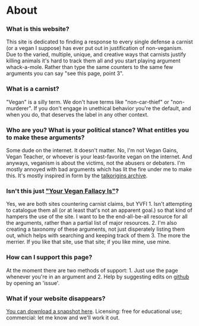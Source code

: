 # About

### What is this website?

This site is dedicated to finding a response to every single defense a carnist (or a vegan I suppose) has ever put out in justification of non-veganism.  Due to the varied, multiple, unique, and creative ways that carnists justify killing animals it's hard to track them all and you start playing argument whack-a-mole. Rather than type the same counters to the same few arguments you can say "see this page, point 3".

### What is a carnist?

"Vegan" is a silly term.  We don't have terms like "non-car-thief" or "non-murderer".  If you don't engage in unethical behavior you're the default, and when you do, that deserves the label in any other context. 

### Who are you? What is your political stance? What entitles you to make these arguments?

Some dude on the internet. It doesn't matter.  No, I'm not Vegan Gains, Vegan Teacher, or whoever is your least-favorite vegan on the internet. And anyways, veganism is about the victims, not the abusers or debaters. I'm mostly annoyed with bad arguments which has lit the fire under me to make this.  It's mostly inspired in form by the [talkorigins archive](http://talkorigins.org/indexcc/list.html).

### Isn't this just ["Your Vegan Fallacy Is"](http://www.yourveganfallacyis.com)?

Yes, we are both sites countering carnist claims, but YVFI 1. Isn't attempting to catalogue them all (or at least that's not an apparent goal.) so that kind of hampers the use of the site. I want to be the end-all-be-all resource for all the arguments, rather than a partial list of major resources. 2. I'm also creating a taxonomy of these arguments, not just disperately listing them out, which helps with searching and keeping track of them 3. The more the merrier. If you like that site, use that site; if you like mine, use mine.

### How can I support this page?

At the moment there are two methods of support: 1. Just use the page whenever you're in an argument and 2. Help by suggesting edits on [github](https://github.com/carnistclaims/carnistclaims.github.io/issues) by opening an 'issue'.

### What if your website disappears?

[You can download a snapshot here](https://github.com/carnistclaims/carnistclaims.github.io/archive/refs/heads/main.zip). Licensing: free for educational use; commercial: let me know and we'll work it out.



